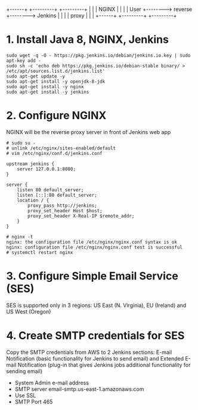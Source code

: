 +------+        +---------+        +---------+
|      |        | NGINX   |        |         |
| User +--------> reverse +--------> Jenkins |
|      |        | proxy   |        |         |
+------+        +---------+        +---------+
# 1. Install Java 8, NGINX, Jenkins
```
sudo wget -q -O - https://pkg.jenkins.io/debian/jenkins.io.key | sudo apt-key add -
sudo sh -c 'echo deb https://pkg.jenkins.io/debian-stable binary/ > /etc/apt/sources.list.d/jenkins.list'
sudo apt-get update -y
sudo apt-get install -y openjdk-8-jdk
sudo apt-get install -y nginx
sudo apt-get install -y jenkins 
```
# 2. Configure NGINX
NGINX will be the reverse proxy server in front of Jenkins web app
```
# sudo su -
# unlink /etc/nginx/sites-enabled/default
# vim /etc/nginx/conf.d/jenkins.conf

upstream jenkins {
	server 127.0.0.1:8080;
}

server {
	listen 80 default_server;
	listen [::]:80 default_server;
	location / {
		proxy_pass http://jenkins;
		proxy_set_header Host $host;
		proxy_set_header X-Real-IP $remote_addr;
	}
}

# nginx -t
nginx: the configuration file /etc/nginx/nginx.conf syntax is ok
nginx: configuration file /etc/nginx/nginx.conf test is successful
# systemctl restart nginx
```
# 3. Configure Simple Email Service (SES)
SES is supported only in 3 regions: US East (N. Virginia), EU (Ireland) and US West (Oregon)
# 4. Create SMTP credentials for SES
Copy the SMTP credentials from AWS to 2 Jenkins sections: E-mail Notification (basic functionality for Jenkins to send email) and Extended E-mail Notification (plug-in that gives Jenkins jobs additional functionality for sending email)
- System Admin e-mail address
- SMTP server email-smtp.us-east-1.amazonaws.com
- Use SSL
- SMTP Port 465
